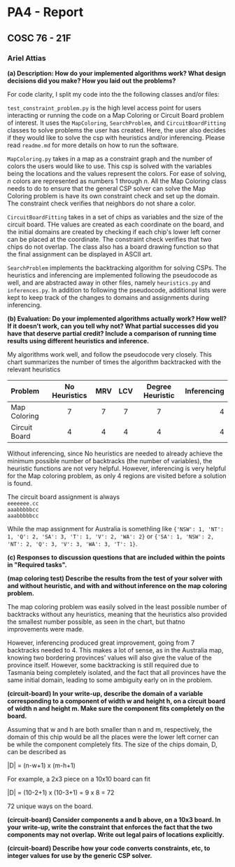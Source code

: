 # PA4 - Report
## COSC 76 - 21F
### Ariel Attias


**(a) Description: How do your implemented algorithms work? What design decisions did you make? How you laid out the problems?**

For code clarity, I split my code into the the following classes and/or files: 

`test_constraint_problem.py` is the high level access point for users  interacting or running the code on a Map Coloring or Circuit Board problem of interest. It uses the `MapColoring`, `SearchProblem`, and `CircuitBoardFitting` classes to solve problems the user has created. Here, the user also decides if they would like to solve the csp with heuristics and/or inferencing. Please read `readme.md` for more details on how to run the software.

`MapColoring.py` takes in a map as a constraint graph and the number of colors the users would like to use. This csp is solved with the variables being the locations and the values represent the colors. For ease of solving, *n* colors are represented as numbers 1 through *n*. All the Map Coloring class needs to do to ensure that the general CSP solver can solve the Map Coloring problem is have its own constraint check and set up the domain. The constraint check verifies that neighbors do not share a color.

`CircuitBoardFitting` takes in a set of chips as variables and the size of the circuit board. THe values are created as each coordinate on the board, and the initial domains are created by checking if each chip's lower left corner can be placed at the coordinate. The constraint check verifies that two chips do not overlap. The class also has a board drawing function so that the final assignment can be displayed in ASCII art.

`SearchProblem` implements the backtracking algorithm for solving CSPs. The heuristics and inferencing are implemented following the pseudocode as well, and are abstracted away in other files, namely `heuristics.py` and `inferences.py`. In addition to following the pseudocode, additional lists were kept to keep track of the changes to domains and assignments during inferencing.

**(b) Evaluation: Do your implemented algorithms actually work? How well? If it doesn’t work, can you tell why not? What partial successes did you have that deserve partial credit? Include a comparison of running time results using different heuristics and inference.**

My algorithms work well, and follow the pseudocode very closely. This chart summarizes the number of times the algorithm backtracked with the relevant heuristics

| Problem      | No Heuristics | MRV    | LCV      | Degree Heuristic | Inferencing    |
| :---        |    :----:   |    :----:   |    :----:   | :----:   |          ---: |
| Map Coloring      | 7       | 7   | 7       | 7   | 4   |
| Circuit Board   | 4        | 4      | 4   | 4        | 4      |

Without inferencing, since No heuristics are needed to already achieve the minimum possible number of backtracks (the number of variables), the heuristic functions are not very helpful. However, inferencing is very helpful for the Map coloring problem, as only 4 regions are visited before a solution is found.

The circuit board assignment is always </br>
`eeeeeee.cc` </br>
`aaabbbbbcc` </br>
`aaabbbbbcc`

While the map assignment for Australia is somethling like `{'NSW': 1, 'NT': 1, 'Q': 2, 'SA': 3, 'T': 1, 'V': 2, 'WA': 2}` or `{'SA': 1, 'NSW': 2, 'NT': 2, 'Q': 3, 'V': 3, 'WA': 3, 'T': 1}`.


**(c) Responses to discussion questions that are included within the points in "Required tasks".**

**(map coloring test) Describe the results from the test of your solver with and without heuristic, and with and without inference on the map coloring problem.** 

The map coloring problem was easily solved in the least possible number of backtracks without any heuristics, meaning that the heuristics also provided the smallest number possible, as seen in the chart, but thatno improvements were made.

However, inferencing produced great improvement, going from 7 backtracks needed to 4. This makes a lot of sense, as in the Australia map, knowing two bordering provinces' values will also give the value of the province itself. However, some backtracking is still required due to Tasmania being completely isolated, and the fact that all provinces have the same initial domain, leading to some ambiguity early on in the problem.

**(circuit-board) In your write-up, describe the domain of a variable corresponding to a component of width w and height h, on a circuit board of width n and height m.  Make sure the component fits completely on the board.**

Assuming that w and h are both smaller than n and m, respectively, the domain of this chip would be all the places were the lower left corner can be while the component completely fits. The size of the chips domain, D, can be described as 

|D| = (n-w+1) x (m-h+1)

For example, a 2x3 piece on a 10x10 board can fit 

|D| = (10-2+1) x (10-3+1) = 9 x 8 = 72 

72 unique ways on the board.

**(circuit-board) Consider components a and b above, on a 10x3 board.  In your write-up, write the constraint that enforces the fact that the two components may not overlap.  Write out legal pairs of locations explicitly.**

**(circuit-board) Describe how your code converts constraints, etc, to integer values for use by the generic CSP solver.**